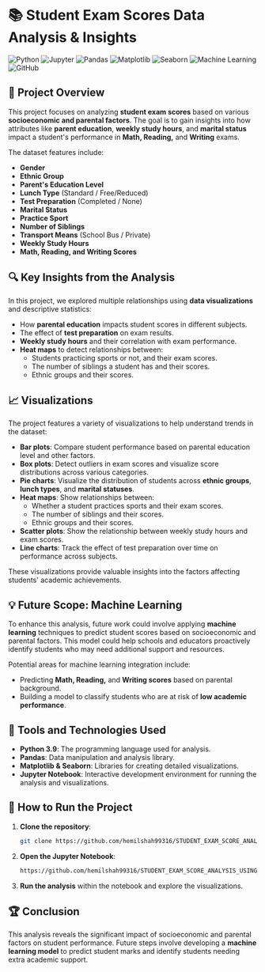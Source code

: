 # 📚 Student Exam Scores Data Analysis & Insights

![Python](https://img.shields.io/badge/Code-Python%203.9-blue?style=flat&logo=python)
![Jupyter](https://img.shields.io/badge/Platform-Jupyter%20Notebook-orange?style=flat&logo=jupyter)
![Pandas](https://img.shields.io/badge/Library-Pandas-yellow?style=flat&logo=pandas)
![Matplotlib](https://img.shields.io/badge/Visualization-Matplotlib-blue?style=flat&logo=plotly)
![Seaborn](https://img.shields.io/badge/Library-Seaborn-green?style=flat&logo=seaborn)
![Machine Learning](https://img.shields.io/badge/Future%20Scope-Machine%20Learning-red?style=flat&logo=machine-learning)
![GitHub](https://img.shields.io/badge/Repository-Student%20Analysis-lightgrey?style=flat&logo=github)

## 📝 Project Overview
This project focuses on analyzing **student exam scores** based on various **socioeconomic and parental factors**. The goal is to gain insights into how attributes like **parent education**, **weekly study hours**, and **marital status** impact a student's performance in **Math, Reading,** and **Writing** exams.

The dataset features include:
- **Gender**
- **Ethnic Group**
- **Parent's Education Level**
- **Lunch Type** (Standard / Free/Reduced)
- **Test Preparation** (Completed / None)
- **Marital Status**
- **Practice Sport**
- **Number of Siblings**
- **Transport Means** (School Bus / Private)
- **Weekly Study Hours**
- **Math, Reading, and Writing Scores**

## 🔍 Key Insights from the Analysis
In this project, we explored multiple relationships using **data visualizations** and descriptive statistics:
- How **parental education** impacts student scores in different subjects.
- The effect of **test preparation** on exam results.
- **Weekly study hours** and their correlation with exam performance.
- **Heat maps** to detect relationships between:
  - Students practicing sports or not, and their exam scores.
  - The number of siblings a student has and their scores.
  - Ethnic groups and their scores.

## 📈 Visualizations
The project features a variety of visualizations to help understand trends in the dataset:
- **Bar plots**: Compare student performance based on parental education level and other factors.
- **Box plots**: Detect outliers in exam scores and visualize score distributions across various categories.
- **Pie charts**: Visualize the distribution of students across **ethnic groups**, **lunch types**, and **marital statuses**.
- **Heat maps**: Show relationships between:
  - Whether a student practices sports and their exam scores.
  - The number of siblings and their scores.
  - Ethnic groups and their scores.
- **Scatter plots**: Show the relationship between weekly study hours and exam scores.
- **Line charts**: Track the effect of test preparation over time on performance across subjects.

These visualizations provide valuable insights into the factors affecting students' academic achievements.

## 💡 Future Scope: Machine Learning
To enhance this analysis, future work could involve applying **machine learning** techniques to predict student scores based on socioeconomic and parental factors. This model could help schools and educators proactively identify students who may need additional support and resources.

Potential areas for machine learning integration include:
- Predicting **Math, Reading,** and **Writing scores** based on parental background.
- Building a model to classify students who are at risk of **low academic performance**.

## 🔧 Tools and Technologies Used
- **Python 3.9**: The programming language used for analysis.
- **Pandas**: Data manipulation and analysis library.
- **Matplotlib & Seaborn**: Libraries for creating detailed visualizations.
- **Jupyter Notebook**: Interactive development environment for running the analysis and visualizations.

## 🚀 How to Run the Project
1. **Clone the repository**:
   ```bash
   git clone https://github.com/hemilshah99316/STUDENT_EXAM_SCORE_ANALYSIS_USING_PYTHON.git
   ```
2. **Open the Jupyter Notebook**:
   ```bash
   https://github.com/hemilshah99316/STUDENT_EXAM_SCORE_ANALYSIS_USING_PYTHON/blob/main/Student%20Result%20Analysis%20.ipynb
      ```
3. **Run the analysis** within the notebook and explore the visualizations.

## 🏆 Conclusion
This analysis reveals the significant impact of socioeconomic and parental factors on student performance. Future steps involve developing a **machine learning model** to predict student marks and identify students needing extra academic support.

